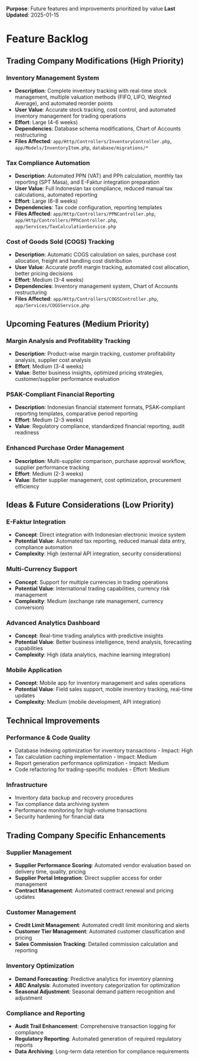 **Purpose**: Future features and improvements prioritized by value
**Last Updated**: 2025-01-15

# Feature Backlog

## Trading Company Modifications (High Priority)

### Inventory Management System

-   **Description**: Complete inventory tracking with real-time stock management, multiple valuation methods (FIFO, LIFO, Weighted Average), and automated reorder points
-   **User Value**: Accurate stock tracking, cost control, and automated inventory management for trading operations
-   **Effort**: Large (4-6 weeks)
-   **Dependencies**: Database schema modifications, Chart of Accounts restructuring
-   **Files Affected**: `app/Http/Controllers/InventoryController.php`, `app/Models/InventoryItem.php`, `database/migrations/*`

### Tax Compliance Automation

-   **Description**: Automated PPN (VAT) and PPh calculation, monthly tax reporting (SPT Masa), and E-Faktur integration preparation
-   **User Value**: Full Indonesian tax compliance, reduced manual tax calculations, automated reporting
-   **Effort**: Large (6-8 weeks)
-   **Dependencies**: Tax code configuration, reporting templates
-   **Files Affected**: `app/Http/Controllers/PPNController.php`, `app/Http/Controllers/PPhController.php`, `app/Services/TaxCalculationService.php`

### Cost of Goods Sold (COGS) Tracking

-   **Description**: Automatic COGS calculation on sales, purchase cost allocation, freight and handling cost distribution
-   **User Value**: Accurate profit margin tracking, automated cost allocation, better pricing decisions
-   **Effort**: Medium (3-4 weeks)
-   **Dependencies**: Inventory management system, Chart of Accounts restructuring
-   **Files Affected**: `app/Http/Controllers/COGSController.php`, `app/Services/COGSService.php`

## Upcoming Features (Medium Priority)

### Margin Analysis and Profitability Tracking

-   **Description**: Product-wise margin tracking, customer profitability analysis, supplier cost analysis
-   **Effort**: Medium (3-4 weeks)
-   **Value**: Better business insights, optimized pricing strategies, customer/supplier performance evaluation

### PSAK-Compliant Financial Reporting

-   **Description**: Indonesian financial statement formats, PSAK-compliant reporting templates, comparative period reporting
-   **Effort**: Medium (2-3 weeks)
-   **Value**: Regulatory compliance, standardized financial reporting, audit readiness

### Enhanced Purchase Order Management

-   **Description**: Multi-supplier comparison, purchase approval workflow, supplier performance tracking
-   **Effort**: Medium (2-3 weeks)
-   **Value**: Better supplier management, cost optimization, procurement efficiency

## Ideas & Future Considerations (Low Priority)

### E-Faktur Integration

-   **Concept**: Direct integration with Indonesian electronic invoice system
-   **Potential Value**: Automated tax reporting, reduced manual data entry, compliance automation
-   **Complexity**: High (external API integration, security considerations)

### Multi-Currency Support

-   **Concept**: Support for multiple currencies in trading operations
-   **Potential Value**: International trading capabilities, currency risk management
-   **Complexity**: Medium (exchange rate management, currency conversion)

### Advanced Analytics Dashboard

-   **Concept**: Real-time trading analytics with predictive insights
-   **Potential Value**: Better business intelligence, trend analysis, forecasting capabilities
-   **Complexity**: High (data analytics, machine learning integration)

### Mobile Application

-   **Concept**: Mobile app for inventory management and sales operations
-   **Potential Value**: Field sales support, mobile inventory tracking, real-time updates
-   **Complexity**: Medium (mobile development, API integration)

## Technical Improvements

### Performance & Code Quality

-   Database indexing optimization for inventory transactions - Impact: High
-   Tax calculation caching implementation - Impact: Medium
-   Report generation performance optimization - Impact: Medium
-   Code refactoring for trading-specific modules - Effort: Medium

### Infrastructure

-   Inventory data backup and recovery procedures
-   Tax compliance data archiving system
-   Performance monitoring for high-volume transactions
-   Security hardening for financial data

## Trading Company Specific Enhancements

### Supplier Management

-   **Supplier Performance Scoring**: Automated vendor evaluation based on delivery time, quality, pricing
-   **Supplier Portal Integration**: Direct supplier access for order management
-   **Contract Management**: Automated contract renewal and pricing updates

### Customer Management

-   **Credit Limit Management**: Automated credit limit monitoring and alerts
-   **Customer Tier Management**: Automated customer classification and pricing
-   **Sales Commission Tracking**: Detailed commission calculation and reporting

### Inventory Optimization

-   **Demand Forecasting**: Predictive analytics for inventory planning
-   **ABC Analysis**: Automated inventory categorization for optimization
-   **Seasonal Adjustment**: Seasonal demand pattern recognition and adjustment

### Compliance and Reporting

-   **Audit Trail Enhancement**: Comprehensive transaction logging for compliance
-   **Regulatory Reporting**: Automated generation of required regulatory reports
-   **Data Archiving**: Long-term data retention for compliance requirements
